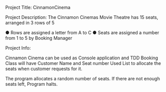 Project Title: CinnamonCinema

Project Description: 
The Cinnamon Cinemas Movie Theatre has 15 seats, arranged in 3 rows of 5

● Rows are assigned a letter from A to C
● Seats are assigned a number from 1 to 5 by Booking Manager

Project Info:

Cinnamon Cinema can be used as Console application and TDD
Booking Class will have Customer Name and Seat number
Used List to allocate the seats when customer requests for it.

The program allocates a random number of seats.
If there are not enough seats left, Program halts.

